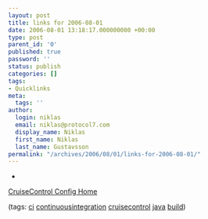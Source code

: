 ```yaml
---
layout: post
title: links for 2006-08-01
date: 2006-08-01 13:18:17.000000000 +00:00
type: post
parent_id: '0'
published: true
password: ''
status: publish
categories: []
tags:
- Quicklinks
meta:
  tags: ''
author:
  login: niklas
  email: niklas@protocol7.com
  display_name: Niklas
  first_name: Niklas
  last_name: Gustavsson
permalink: "/archives/2006/08/01/links-for-2006-08-01/"
---
```

- 
[CruiseControl Config Home](http://cc-config.sourceforge.net/)

(tags: [ci](http://del.icio.us/protocol7/ci) [continuousintegration](http://del.icio.us/protocol7/continuousintegration) [cruisecontrol](http://del.icio.us/protocol7/cruisecontrol) [java](http://del.icio.us/protocol7/java) [build](http://del.icio.us/protocol7/build))
